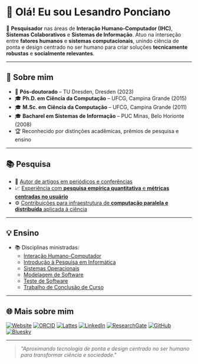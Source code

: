 # 👋 Olá! Eu sou Lesandro Ponciano

🎯 **Pesquisador** nas áreas de **Interação Humano-Computador (IHC)**, **Sistemas Colaborativos** e **Sistemas de Informação**. Atuo na interseção entre **fatores humanos** e **sistemas computacionais**, unindo ciência de ponta e design centrado no ser humano para criar soluções **tecnicamente robustas** e **socialmente relevantes**.

---

## 🧠 Sobre mim

- 📜 **Pós-doutorado** – TU Dresden, Dresden (2023)  
- 🎓 **Ph.D. em Ciência da Computação** – UFCG, Campina Grande  (2015)
- 🎓 **M.Sc. em Ciência da Computação** – UFCG, Campina Grande  (2011)
- 🎓 **Bacharel em Sistemas de Informação** – PUC Minas, Belo Horionte (2008)
- 🏆 Reconhecido por distinções acadêmicas, prêmios de pesquisa e ensino

---

## 📚 Pesquisa

- 📝 [Autor de artigos em periódicos e conferências](https://orcid.org/0000-0002-5724-0094)  
- 📈 [Experiência com **pesquisa empírica quantitativa** e **métricas centradas no usuário**](https://lesandrop.github.io/site/papers/index.html)  
- ⚙️ [Contribuições para infraestrutura de **computação paralela e distribuída** aplicada à ciência](http://lattes.cnpq.br/2211388362277178)

---

## 💡 Ensino

- 📚 Disciplinas ministradas:  
  - [Interação Humano-Computador](https://lesandrop.github.io/site/teaching/IHC/index.html)
  - [Introdução à Pesquisa em Informática](https://lesandrop.github.io/site/teaching/IPI/index.html)
  - [Sistemas Operacionais](https://lesandrop.github.io/site/teaching/SO/index.html)
  - [Modelagem de Software](https://lesandrop.github.io/site/teaching/PS/index.html)
  - [Teste de Software](https://lesandrop.github.io/site/teaching/TS/index.html)
  - [Trabalho de Conclusão de Curso](https://lesandrop.github.io/site/teaching/TCC/index.html)

---

## 🌐 Mais sobre mim

[![Website](https://img.shields.io/badge/Website-000?style=for-the-badge&logo=About.me&logoColor=white)](https://lesandrop.github.io/site)
[![ORCID](https://img.shields.io/badge/ORCID-A6CE39?style=for-the-badge&logo=orcid&logoColor=white)](https://orcid.org/0000-0002-5724-0094)
[![Lattes](https://img.shields.io/badge/Lattes-005A9C?style=for-the-badge&logo=read.cv&logoColor=white)](http://lattes.cnpq.br/2211388362277178)
[![LinkedIn](https://img.shields.io/badge/LinkedIn-0A66C2?style=for-the-badge&logo=linkedin&logoColor=white)](https://www.linkedin.com/in/lesandroponciano/)
[![ResearchGate](https://img.shields.io/badge/ResearchGate-00CCBB?style=for-the-badge&logo=ResearchGate&logoColor=white)](https://www.researchgate.net/profile/Lesandro-Ponciano)
[![GitHub](https://img.shields.io/badge/GitHub-181717?style=for-the-badge&logo=github&logoColor=white)](https://github.com/lesandrop)
[![Bluesky](https://img.shields.io/badge/Bluesky-0285FF?style=for-the-badge&logo=bluesky&logoColor=white)](https://bsky.app/profile/lesandrop.bsky.social)

---

> _"Aproximando tecnologia de ponta e design centrado no ser humano para transformar ciência e sociedade."_
